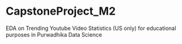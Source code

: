 # CapstoneProject_M2
EDA on Trending Youtube Video Statistics (US only) for educational purposes in Purwadhika Data Science
